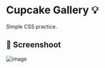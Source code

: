 # Cupcake Gallery :bulb:
Simple CSS practice.

## :camera_flash: Screenshoot

![image](https://github.com/Hager-elhwarii/Cupcake-Gallery/assets/80959882/0efedea8-b38a-458c-9d61-c2929f2d0818)

